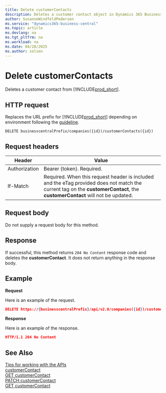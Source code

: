 ```yaml
---
title: Delete customerContacts
description: Deletes a customer contact object in Dynamics 365 Business Central.
author: SusanneWindfeldPedersen
ms.service: "dynamics365-business-central"
ms.topic: article
ms.devlang: na
ms.tgt_pltfrm: na
ms.workload: na
ms.date: 04/28/2025
ms.author: solsen
---
```


<!-- NOTE: This article is an auto-generated stub from the metadata file. -->
<!-- The sections marked with an EDIT_IS_REQUIRED require manual editing. -->
# Delete customerContacts

Deletes a customer contact from [!INCLUDE[prod_short](../../../includes/prod_short.md)].

## HTTP request

Replaces the URL prefix for [!INCLUDE[prod_short](../../../includes/prod_short.md)] depending on environment following the [guideline](../../v2.0/endpoints-apis-for-dynamics.md).
<!-- START>EDIT_IS_REQUIRED. There URL for accessing the endpoint might be different or there might be more than one -->
```
DELETE businesscentralPrefix/companies({id})/customerContacts({id})
```
<!-- END>EDIT_IS_REQUIRED -->
## Request headers

|Header|Value|
|------|-----|
|Authorization  |Bearer {token}. Required. |
|If-Match       |Required. When this request header is included and the eTag provided does not match the current tag on the **customerContact**, the **customerContact** will not be updated. |


## Request body

Do not supply a request body for this method.

## Response

If successful, this method returns ```204 No Content``` response code and deletes the **customerContact**. It does not return anything in the response body.

## Example

**Request**

Here is an example of the request.
<!-- START>EDIT_IS_REQUIRED. There URL for accessing the endpoint might be different -->
```json
DELETE https://{businesscentralPrefix}/api/v2.0/companies({id})/customerContacts({id})
```
<!-- END>EDIT_IS_REQUIRED -->
**Response**

Here is an example of the response.

```json
HTTP/1.1 204 No Content
```

## See Also

[Tips for working with the APIs](/dynamics365/business-central/dev-itpro/developer/devenv-connect-apps-tips)  
[customerContact](../resources/dynamics_customerContact.md)  
[GET customerContact](dynamics_customercontact_get.md)  
[PATCH customerContact](dynamics_customercontact_update.md)  
[GET customerContact](dynamics_customercontact_get.md)  
